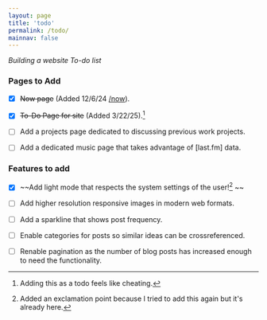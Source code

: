 ```yaml
---
layout: page
title: 'todo'
permalink: /todo/
mainnav: false
---
```


_Building a website To-do list_

### Pages to Add
- [X]  ~~Now page~~ (Added 12/6/24 [/now]).
- [X]  ~~To-Do Page for site~~ (Added 3/22/25).[^1]
- [ ]  Add a projects page dedicated to discussing previous work projects.
- [ ]  Add a dedicated music page that takes advantage of [last.fm] data.


### Features to add
- [X]  ~~Add light mode that respects the system settings of the user![^2] ~~
- [ ]  Add higher resolution responsive images in modern web formats.
- [ ]  Add a sparkline that shows post frequency.
- [ ]  Enable categories for posts so similar ideas can be crossreferenced.
- [ ]  Renable pagination as the number of blog posts has increased enough to need the functionality.



[/now]: /now
[last.frm]: https://last.fm

[^1]: Adding this as a todo feels like cheating.
[^2]: Added an exclamation point because I tried to add this again but it's already here.